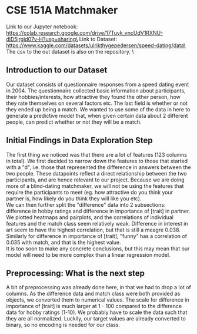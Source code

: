 # CSE 151A Matchmaker

Link to our Jupyter notebook: https://colab.research.google.com/drive/17Tuyk_vncUdV1RXNU-dlD5jrgjd07v-H?usp=sharing\
Link to Dataset: https://www.kaggle.com/datasets/ulrikthygepedersen/speed-dating/data\
The csv to the out dataset is also on the repository. \

## Introduction to our Dataset
Our dataset consists of questionnaire responses from a speed dating event in 2004. The questionnaire collected basic information about participants, their hobbies/interests, how attractive they found the other person, how they rate themselves on several factors etc. The last field is whether or not they ended up being a match. We wanted to use some of the data in here to generate a predictive model that, when given certain data about 2 different people, can predict whether or not they will be a match.

## Initial Findings in Data Exploration Step
The first thing we noticed was that there are a lot of features (123 columns in total). We first decided to narrow down the features to those that started with a "d", i.e. those that represented the difference in answers between the two people. These datapoints reflect a direct relationship between the two participants, and are hence relevant to our project. Because we are doing more of a blind-dating matchmaker, we will not be using the features that require the participants to meet (eg. how attractive do you think your partner is, how likely do you think they will like you etc).\
We can then further split the "difference" data into 2 subsections: difference in hobby ratings and difference in importance of [trait] in partner. We plotted heatmaps and pairplots, and the correlations of individual features and the match class seem relatively weak. Difference in interest in art seem to have the highest correlation, but that is still a meagre 0.038. Similarly for difference in importance of [trait], "funny" has a correlation of 0.035 with match, and that is the highest value.\
It is too soon to make any concrete conclusions, but this may mean that our model will need to be more complex than a linear regression model.

## Preprocessing: What is the next step
A bit of preprocessing was already done here, in that we had to drop a lot of columns. As the difference data and match class were both provided as objects, we converted them to numerical values. The scale for difference in importance of [trait] is much larger at 1 - 100 compared to the difference data for hobby ratings (1-10). We probably have to scale the data such that they are all normalized. Luckily, our target values are already converted to binary, so no encoding is needed for our class.
